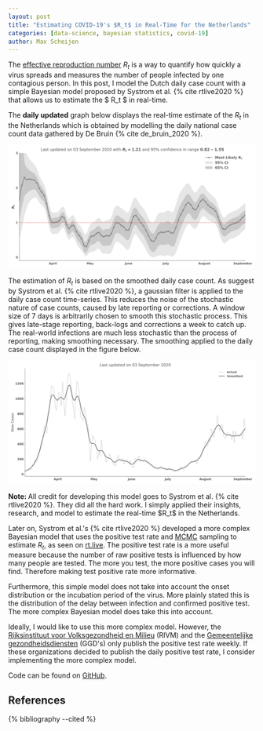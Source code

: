 ```yaml
---
layout: post
title: "Estimating COVID-19's $R_t$ in Real-Time for the Netherlands"
categories: [data-science, bayesian statistics, covid-19]
author: Max Scheijen
---
```


The <a href="https://en.wikipedia.org/wiki/Basic_reproduction_number#Effective_reproduction_number" target="_blank">effective reproduction number</a> $R_t$ is a way to quantify how quickly a virus spreads and measures the number of people infected by one contagious person. In this post, I model the Dutch daily case count with a simple Bayesian model proposed by Systrom et al. {% cite rtlive2020 %} that allows us to estimate the $ R_t $ in real-time.

The **daily updated** graph below displays the real-time estimate of the $R_t$ in the Netherlands which is obtained by modelling the daily national case count data gathered by De Bruin {% cite de_bruin_2020 %}.

![rt_live](https://raw.githubusercontent.com/maxscheijen/rt-live-netherlands/master/figures/most_likely_rt.svg)

The estimation of $R_t$ is based on the smoothed daily case count. As suggest by Systrom et al. {% cite rtlive2020 %}, a gaussian filter is applied to the daily case count time-series. This reduces the noise of the stochastic nature of case counts, caused by late reporting or corrections. A window size of 7 days is arbitrarily chosen to smooth this stochastic process. This gives late-stage reporting, back-logs and corrections a week to catch up. The real-world infections are much less stochastic than the process of reporting, making smoothing necessary. The smoothing applied to the daily case count displayed in the figure below.

![original_smoothed](https://raw.githubusercontent.com/maxscheijen/rt-live-netherlands/master/figures/original_smoothed.svg)

<div class="alert alert-warning">
  <strong>Note: </strong> All credit for developing this model goes to    Systrom et al. {% cite rtlive2020 %}. They did all the hard work. I simply applied their insights, research, and model to estimate the real-time $R_t$ in the Netherlands.
</div>

Later on, Systrom et al.'s {% cite rtlive2020 %} developed a more complex Bayesian model that uses the positive test rate and <a href="https://en.wikipedia.org/wiki/Markov_chain_Monte_Carlo" target="_blank">MCMC</a> sampling to estimate $R_t$, as seen on <a href="https://rt.live" target="_blank">rt.live</a>. The positive test rate is a more useful measure because the number of raw positive tests is influenced by how many people are tested. The more you test, the more positive cases you will find. Therefore making test positive rate more informative.

Furthermore, this simple model does not take into account the onset distribution or the incubation period of the virus. More plainly stated this is the distribution of the delay between infection and confirmed positive test. The more complex Bayesian model does take this into account.

Ideally, I would like to use this more complex model. However, the <a href="https://www.rivm.nl/en/novel-coronavirus-covid-19/current-informatio" target="_blank">Rijksinstituut voor Volksgezondheid en Milieu</a> (RIVM) and the <a href="https://www.ggd.nl/" target="_blank">Gemeentelijke gezondheidsdiensten</a> (GGD's) only publish the positive test rate weekly. If these organizations decided to publish the daily positive test rate, I consider implementing the more complex model.

Code can be found on <a href="https://github.com/maxscheijen/rt-live-netherlands" target="_blank">GitHub</a>.

## References

{% bibliography --cited %}
